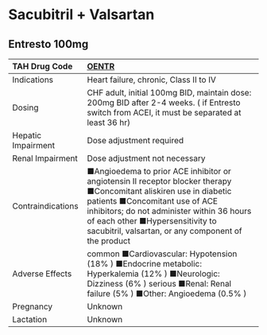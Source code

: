 # Sacubitril + Valsartan

## Entresto 100mg

| TAH Drug Code      | [**OENTR**](https://www.tahsda.org.tw/drugs/hissearch.php?drug_code=OENTR)                                                                                                                                                                                                                    |
|:-------------------|:----------------------------------------------------------------------------------------------------------------------------------------------------------------------------------------------------------------------------------------------------------------------------------------------|
| Indications        | Heart failure, chronic, Class II to IV                                                                                                                                                                                                                                                        |
| Dosing             | CHF adult, initial 100mg BID, maintain dose: 200mg BID after 2-4 weeks. ( if Entresto switch from ACEI, it must be separated at least 36 hr)                                                                                                                                                  |
| Hepatic Impairment | Dose adjustment required                                                                                                                                                                                                                                                                      |
| Renal Impairment   | Dose adjustment not necessary                                                                                                                                                                                                                                                                 |
| Contraindications  | ■Angioedema to prior ACE inhibitor or angiotensin II receptor blocker therapy ■Concomitant aliskiren use in diabetic patients ■Concomitant use of ACE inhibitors; do not administer within 36 hours of each other ■Hypersensitivity to sacubitril, valsartan, or any component of the product |
| Adverse Effects    | common ■Cardiovascular: Hypotension (18% ) ■Endocrine metabolic: Hyperkalemia (12% ) ■Neurologic: Dizziness (6% ) serious ■Renal: Renal failure (5% ) ■Other: Angioedema (0.5% )                                                                                                              |
| Pregnancy          | Unknown                                                                                                                                                                                                                                                                                       |
| Lactation          | Unknown                                                                                                                                                                                                                                                                                       |

